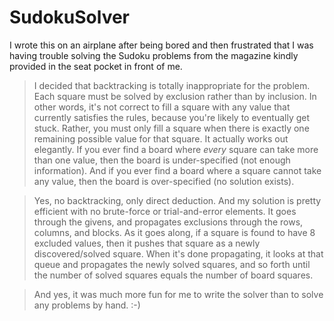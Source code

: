 # SudokuSolver

I wrote this on an airplane after being bored and then frustrated that I was having trouble solving the Sudoku problems from the magazine kindly provided in the seat pocket in front of me.

> I decided that backtracking is totally inappropriate for the problem.  Each square must be solved by exclusion rather than by inclusion.  In other words, it's not correct to fill a square with any value that currently satisfies the rules, because you're likely to eventually get stuck.  Rather, you must only fill a square when there is exactly one remaining possible value for that square.
It actually works out elegantly.  If you ever find a board where *every* square can take more than one value, then the board is under-specified (not enough information).  And if you ever find a board where a square cannot take any value, then the board is over-specified (no solution exists).

> Yes, no backtracking, only direct deduction.  And my solution is pretty efficient with no brute-force or trial-and-error elements.
It goes through the givens, and propagates exclusions through the rows, columns, and blocks.  As it goes along, if a square is found to have 8 excluded values, then it pushes that square as a newly discovered/solved square.  When it's done propagating, it looks at that queue and propagates the newly solved squares, and so forth until the number of solved squares equals the number of board squares.

> And yes, it was much more fun for me to write the solver than to solve any problems by hand. :-)
